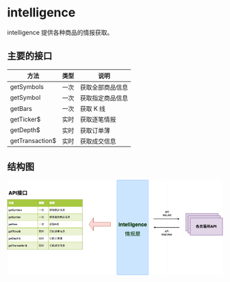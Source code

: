 # intelligence

intelligence 提供各种商品的情报获取。

## 主要的接口

| 方法             | 类型 | 说明             |
| ---------------- | ---- | ---------------- |
| getSymbols       | 一次 | 获取全部商品信息 |
| getSymbol        | 一次 | 获取指定商品信息 |
| getBars          | 一次 | 获取 K 线        |
| getTicker\$      | 实时 | 获取逐笔情报     |
| getDepth\$       | 实时 | 获取订单薄       |
| getTransaction\$ | 实时 | 获取成交信息     |

## 结构图

<p align="center"><img src="../../assets/image/intelligence_diagram.png"></p>
